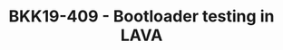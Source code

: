 ---
categories:
- bkk19
description: Testing a bootloader in LAVA is more difficult than running tests on
  a typical Linux-based operating system such as Debian or Android. Robustly provisioning
  a new bootloader requires boards to be better designed for automation and to be
  deeply integrated into LAVA. For bootloaders, we often have to drive the tests externally
  since, with an OS or POSIX shell we cannot simply launch scripts to manage execution
  of the test suite.<br /> <br /> During this presentation, we will discuss these
  challenges in greater detail and look at what solutions LAVA offers to achieve bootloader
  automate testing. We’ll close out the session with an example test description that
  allows a bootloader test suite to be fully automated using LAVA.<br /> <br />
image: /assets/images/featured-images/bkk19/BKK19-409.png
session_attendee_num: '49'
session_id: BKK19-409
session_room: Session Room 1 (Lotus 1-2)
session_slot:
  end_time: '2019-04-04 11:25:00'
  start_time: '2019-04-04 11:00:00'
session_speakers:
- speaker_bio: Software engineer member of the Linaro support and solutions team.
  speaker_company: Linaro
  speaker_image: /assets/images/speakers/bkk19/loic-poulain.jpg
  speaker_location: ''
  speaker_name: Loic Poulain
  speaker_position: Developer Support Engineer
  speaker_username: loic.poulain
- speaker_bio: Im a senior software engineer, working for Linaro. Ive been contributed
    to OSS since 2007 when I started working on VLC Media player at university.<br
    />Im now core developer and maintainer of LAVA, a widely adopted framework to
    test software (bootloader, kernel, user space) on real boards.
  speaker_company: Linaro
  speaker_image: /assets/images/speakers/bkk19/remi-duraffort.jpg
  speaker_location: ''
  speaker_name: Rémi Duraffort
  speaker_position: Senior Software Engineer
  speaker_username: remi.duraffort
session_track: Automation & CI
tag: session
tags:
- Boot Architecture
- Testing
- Validation and CI
- Tools
title: BKK19-409 - Bootloader testing in LAVA
youtube_video_url: https://www.youtube.com/watch?v=ffsTfI_3y-M
amazon_s3_presentation_url: https://static.linaro.org/connect/bkk19/presentations/bkk19-409.pdf
amazon_s3_video_url: https://static.linaro.org/connect/bkk19/videos/bkk19-409.mp4
---